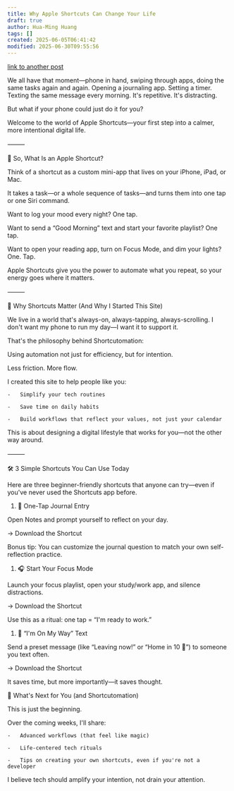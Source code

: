```yaml
---
title: Why Apple Shortcuts Can Change Your Life
draft: true
author: Hua-Ming Huang
tags: []
created: 2025-06-05T06:41:42
modified: 2025-06-30T09:55:56
---
```


<!-- TODO -->

[link to another post](./getting-started.md)

We all have that moment—phone in hand, swiping through apps, doing the same tasks again and again. Opening a journaling app. Setting a timer. Texting the same message every morning. It's repetitive. It's distracting.

But what if your phone could just do it for you?

Welcome to the world of Apple Shortcuts—your first step into a calmer, more intentional digital life.

⸻

🍎 So, What Is an Apple Shortcut?

Think of a shortcut as a custom mini-app that lives on your iPhone, iPad, or Mac.

It takes a task—or a whole sequence of tasks—and turns them into one tap or one Siri command.

Want to log your mood every night? One tap.

Want to send a “Good Morning” text and start your favorite playlist? One tap.

Want to open your reading app, turn on Focus Mode, and dim your lights? One. Tap.

Apple Shortcuts give you the power to automate what you repeat, so your energy goes where it matters.

⸻

🧠 Why Shortcuts Matter (And Why I Started This Site)

We live in a world that's always-on, always-tapping, always-scrolling. I don't want my phone to run my day—I want it to support it.

That's the philosophy behind Shortcutomation:

Using automation not just for efficiency, but for intention.

Less friction. More flow.

I created this site to help people like you:

	-	Simplify your tech routines

	-	Save time on daily habits

	-	Build workflows that reflect your values, not just your calendar

This is about designing a digital lifestyle that works for you—not the other way around.

⸻

🛠️ 3 Simple Shortcuts You Can Use Today

Here are three beginner-friendly shortcuts that anyone can try—even if you've never used the Shortcuts app before.

1. 📓 One-Tap Journal Entry

Open Notes and prompt yourself to reflect on your day.

→ Download the Shortcut

Bonus tip: You can customize the journal question to match your own self-reflection practice.

1. 🎧 Start Your Focus Mode

Launch your focus playlist, open your study/work app, and silence distractions.

→ Download the Shortcut

Use this as a ritual: one tap = “I'm ready to work.”

1. 💬 “I'm On My Way” Text

Send a preset message (like “Leaving now!” or “Home in 10 🚗”) to someone you text often.

→ Download the Shortcut

It saves time, but more importantly—it saves thought.

👣 What's Next for You (and Shortcutomation)

This is just the beginning.

Over the coming weeks, I'll share:

	-	Advanced workflows (that feel like magic)

	-	Life-centered tech rituals

	-	Tips on creating your own shortcuts, even if you're not a developer

I believe tech should amplify your intention, not drain your attention.
